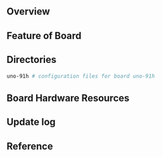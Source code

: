 ## Overview

## Feature of Board

## Directories

```sh
uno-91h # configuration files for board uno-91h
```

## Board Hardware Resources

## Update log

## Reference
